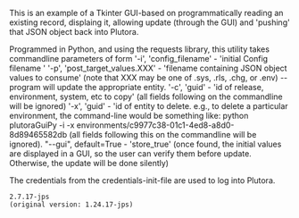 This is an example of a Tkinter GUI-based on programmatically reading an existing record, 
displaing it, allowing update (through the GUI) and 'pushing' that JSON 
object back into Plutora.  

Programmed in Python, and using the requests library, this utility takes commandline parameters of form 
    '-i', 'config_filename' - 'initial Config filename '
    '-p', 'post_target_values.XXX' - 'filename containing JSON object values to consume'
          (note that XXX may be one of .sys, .rls, .chg, or .env) -- program will update 
          the appropriate entity.
    '-c', 'guid' - 'id of release, environment, system, etc to copy' (all fields 
          following on the commandline will be ignored)
    '-x', 'guid' - 'id of entity to delete.  e.g., to delete a particular environment, 
          the command-line would be something like:
                python plutoraGuiPy -i <configfile> -x environments/c9977c38-01c1-4ed8-a8d0-8d89465582db 
          (all fields following this on the commandline will be ignored).
    "--gui", default=True - 'store_true' (once found, the initial values are displayed
          in a GUI, so the user can verify them before update.  Otherwise, the update
          will be done silently)
    
The credentials from the credentials-init-file are used to log into Plutora.

	2.7.17-jps
	(original version: 1.24.17-jps)

